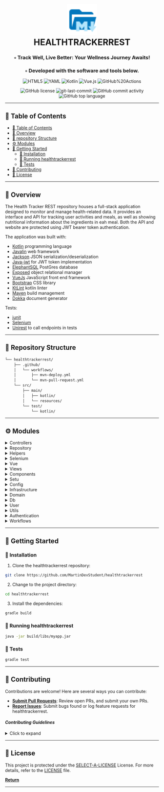 <div align="center">
<h1 align="center">
<img src="https://raw.githubusercontent.com/PKief/vscode-material-icon-theme/ec559a9f6bfd399b82bb44393651661b08aaf7ba/icons/folder-markdown-open.svg" width="100" />
<br>HEALTHTRACKERREST</h1>
<h3>◦ Track Well, Live Better: Your Wellness Journey Awaits!</h3>
<h3>◦ Developed with the software and tools below.</h3>

<p align="center">
<img src="https://img.shields.io/badge/HTML5-E34F26.svg?style=flat-square&logo=HTML5&logoColor=white" alt="HTML5" />
<img src="https://img.shields.io/badge/YAML-CB171E.svg?style=flat-square&logo=YAML&logoColor=white" alt="YAML" />
<img src="https://img.shields.io/badge/Kotlin-7F52FF.svg?style=flat-square&logo=Kotlin&logoColor=white" alt="Kotlin" />
<img src="https://img.shields.io/badge/Vue.js-4FC08D.svg?style=flat-square&logo=vuedotjs&logoColor=white" alt="Vue.js" />
<img src="https://img.shields.io/badge/GitHub%20Actions-2088FF.svg?style=flat-square&logo=GitHub-Actions&logoColor=white" alt="GitHub%20Actions" />
</p>
<img src="https://img.shields.io/github/license/MartinDevStudent/healthtrackerrest?style=flat-square&color=5D6D7E" alt="GitHub license" />
<img src="https://img.shields.io/github/last-commit/MartinDevStudent/healthtrackerrest?style=flat-square&color=5D6D7E" alt="git-last-commit" />
<img src="https://img.shields.io/github/commit-activity/m/MartinDevStudent/healthtrackerrest?style=flat-square&color=5D6D7E" alt="GitHub commit activity" />
<img src="https://img.shields.io/github/languages/top/MartinDevStudent/healthtrackerrest?style=flat-square&color=5D6D7E" alt="GitHub top language" />
</div>

---

## 📖 Table of Contents

- [📖 Table of Contents](#-table-of-contents)
- [📍 Overview](#-overview)
- [📂 repository Structure](#-repository-structure)
- [⚙️ Modules](#modules)
- [🚀 Getting Started](#-getting-started)
  - [🔧 Installation](#-installation)
  - [🤖 Running healthtrackerrest](#-running-healthtrackerrest)
  - [🧪 Tests](#-tests)
- [🤝 Contributing](#-contributing)
- [📄 License](#-license)

---

## 📍 Overview

The Health Tracker REST repository houses a full-stack application designed to monitor and manage health-related data. It provides an interface and API for tracking user activities and meals, as well as showing nutritional information about the ingredients in eah meal. Both the API and website are protected using JWT bearer token authentication.

The application was built with:

- [Kotlin](https://github.com/JetBrains/kotlin) programming language
- [Javalin](https://github.com/tipsy/javalin) web framework
- [Jackson](https://github.com/FasterXML/jackson-module-kotlin) JSON serialization/deserialization
- [Java-jwt](https://github.com/auth0/java-jwt) for JWT token implementation
- [ElephantSQL](https://www.elephantsql.com) PostGres database
- [Exposed](https://github.com/JetBrains/Exposed) object relational manager
- [VueJs](https://vuejs.org) JavaScript front end framework
- [Bootstrap](https://getbootstrap.com) CSS library
- [KtLint](https://github.com/pinterest/ktlint) kotlin linter
- [Maven](https://maven.apache.org) build management
- [Dokka](https://github.com/Kotlin/dokka) document generator

Tests:

- [junit](https://github.com/junit-team/junit4)
- [Selenium](https://www.selenium.dev)
- [Unirest](https://github.com/Kong/unirest-java) to call endpoints in tests

---

## 📂 Repository Structure

```sh
└── healthtrackerrest/
    ├── .github/
    │   └── workflows/
    │       ├── mvn-deploy.yml
    │       └── mvn-pull-request.yml
    └── src/
        ├── main/
        │   ├── kotlin/
        │   └── resources/
        └── test/
            └── kotlin/

```

---

## ⚙️ Modules

<details closed><summary>Controllers</summary>

| File                                                                                                                                                                             | Summary                                                                                                                                                                                                                                                                                                                                                                                                                                                                                                                                                                                                                                                                                                                                                                                                                                                                                                                                                                                                                                                            |
| -------------------------------------------------------------------------------------------------------------------------------------------------------------------------------- | ------------------------------------------------------------------------------------------------------------------------------------------------------------------------------------------------------------------------------------------------------------------------------------------------------------------------------------------------------------------------------------------------------------------------------------------------------------------------------------------------------------------------------------------------------------------------------------------------------------------------------------------------------------------------------------------------------------------------------------------------------------------------------------------------------------------------------------------------------------------------------------------------------------------------------------------------------------------------------------------------------------------------------------------------------------------ |
| [AuthenticationControllerTest.kt](https://github.com/MartinDevStudent/healthtrackerrest/blob/main/src/test/kotlin/ie/setu/controllers/AuthenticationControllerTest.kt)           | The `AuthenticationControllerTest` class, with tests structured in a `ReadAuthentication` inner class, validates the authentication behavior of a REST API. It sets up a clean state by ensuring no pre-existing user with the test email, uses helper utilities to communicate with the server, and tests two scenarios: one where login with incorrect credentials (expected 401 unauthorized status) and one with correct credentials (expected 200 OK status) are attempted. Post-assertion cleanup removes test users to maintain database integrity.                                                                                                                                                                                                                                                                                                                                                                                                                                                                                                         |
| [MealControllerTest.kt](https://github.com/MartinDevStudent/healthtrackerrest/blob/main/src/test/kotlin/ie/setu/controllers/MealControllerTest.kt)                               | The `MealControllerTest` in a Kotlin-based health tracker REST API performs integration tests on CRUD operations relating to meals. It uses a helper class to make requests and authenticate via JWT. It first ensures a test user is created and authenticated. Nested classes `ReadMeals`, `CreateMeals`, and `DeleteMeals` group tests for fetching (asserting responses 200 or 404), adding (with validation checks and asserting responses 201, 400, or 409), and deleting meals (by meal or user id, asserting responses 204 or 404). Cleanup ensures database state restoration.                                                                                                                                                                                                                                                                                                                                                                                                                                                                            |
| [ActivityControllerTest.kt](https://github.com/MartinDevStudent/healthtrackerrest/blob/main/src/test/kotlin/ie/setu/controllers/ActivityControllerTest.kt)                       | The `ActivityControllerTest` class, contained within the `healthtrackerrest` project, includes integration tests for CRUD (Create, Read, Update, Delete) operations related to `Activity` objects through HTTP requests. It leverages fixtures and JUnit `@Nested` classes to organize tests into meaningful groups. Tests ensure:-Successful creation of activities when the correct user exists, and appropriate HTTP status codes (201 for success, 400/404 for user-related failures).-Retrieval of activities either by activity ID or user ID, checking for success (200) or absence (404) of the data.-Updating existing activities with new details, confirming success (204) or failure (400) based on the activity's existence.-Deletion of activities and validating the returns of 204 for successful deletion or 404 when activity is not found.This is done after setting up a known state by creating test users and fetching authentication tokens. The test environment's state is restored by cleaning up newly created records after each test. |
| [UserControllerTest.kt](https://github.com/MartinDevStudent/healthtrackerrest/blob/main/src/test/kotlin/ie/setu/controllers/UserControllerTest.kt)                               | The `UserControllerTest` class performs integration tests on user management endpoints of a web service, using predefined valid and non-existing user details. Tests include checking responses for retrieving all users, individual user by ID or email, adding, updating, and deleting a user. Each test ensures the correct HTTP status codes are returned (200 for successful retrieval, 201/204 for successful creation/update/deletion, and 404 for not found). User authentication is handled by fetching a JWT token before tests, and database cleanup is performed to maintain a consistent test environment.                                                                                                                                                                                                                                                                                                                                                                                                                                            |
| [HealthTrackerControllerTestMockDB.kt](https://github.com/MartinDevStudent/healthtrackerrest/blob/main/src/test/kotlin/ie/setu/controllers/HealthTrackerControllerTestMockDB.kt) | The `HealthTrackerControllerTestMockDB` class is designed to test the HealthTrackerController using an in-memory H2 database, simulating api interactions. It initializes the mock database, populates it with a user, and tests the API endpoint for retrieving a user by email. The test verifies successful user creation, user retrieval by email after login, and matching of expected values in the user object received by ensuring correct HTTP response statuses and user details consistency.                                                                                                                                                                                                                                                                                                                                                                                                                                                                                                                                                            |
| [IngredientControllerTest.kt](https://github.com/MartinDevStudent/healthtrackerrest/blob/main/src/test/kotlin/ie/setu/controllers/IngredientControllerTest.kt)                   | This Kotlin test suite validates the operations of an IngredientController within a health tracker RESTful service. It uses a Database Configuration, JWT authentication, and an HTTP server mock-up to perform integration tests. Before tests, it sets up a test user and fetches an authentication token. The tests cover retrieving all ingredients, handling non-existent ingredients or meals, obtaining ingredients by meal ID, and fetching recommended daily allowances. It asserts the correct HTTP response status codes, indicating successful operations or correct handling of missing resources.                                                                                                                                                                                                                                                                                                                                                                                                                                                    |
| [AuthenticationController.kt](https://github.com/MartinDevStudent/healthtrackerrest/blob/main/src/main/kotlin/ie/setu/controllers/AuthenticationController.kt)                   | The `AuthenticationController` is a Kotlin singleton managing authentication for a REST service. It provides a `login` function that authenticates users against a user data access object, issues JWTs on successful login, and rejects unauthorized attempts with an error. Another function, `validate`, checks a JWT from the request, replies with a greeting on success, or responds with an unauthorized status in case of failure. The service integrates with Javalin's HTTP context for request-response handling.                                                                                                                                                                                                                                                                                                                                                                                                                                                                                                                                       |
| [IngredientController.kt](https://github.com/MartinDevStudent/healthtrackerrest/blob/main/src/main/kotlin/ie/setu/controllers/IngredientController.kt)                           | The `IngredientController` singleton in Kotlin facilitates three REST operations related to ingredients and nutritional data. First, it fetches and sends a list of all ingredients in JSON, defaulting to a 404 error if none are found. Second, it retrieves a single ingredient by ID, returning it in JSON or a 404 error if not found. Lastly, it provides the recommended daily allowances (RDAs) in JSON, with a 404 error response if absent. The code utilizes an IngredientDAO and RecommendedDailyAllowancesDAO for data access.                                                                                                                                                                                                                                                                                                                                                                                                                                                                                                                        |
| [ActivityController.kt](https://github.com/MartinDevStudent/healthtrackerrest/blob/main/src/main/kotlin/ie/setu/controllers/ActivityController.kt)                               | The `ActivityController` object in Kotlin manages activity resources in a RESTful API, providing CRUD operations for activities. It uses `ActivityDAO` to interact with the database and `UserDAO` to validate user existence. It handles retrieving all activities, a single activity by ID or by user ID, creating, updating, and deleting activities. Responses include proper HTTP status codes and JSON-converted activity data with error handling for missing resources (404) and bad requests with detailed messages (400). It also supports deleting activities by user ID.                                                                                                                                                                                                                                                                                                                                                                                                                                                                               |
| [MealController.kt](https://github.com/MartinDevStudent/healthtrackerrest/blob/main/src/main/kotlin/ie/setu/controllers/MealController.kt)                                       | The MealController, part of a Kotlin-based REST API for a health tracker app, manages meal data interactions. It offers endpoints to list all meals, get meals by ID or user ID, and obtain ingredients for a specific meal. Meals are added either globally or associated with a user, utilizing external NutrientHttpClient for ingredient fetching. Meals can be deleted by ID, by association with a user, or all meals linked to a user. It features validation and error handling, responding with appropriate status codes and error messages.                                                                                                                                                                                                                                                                                                                                                                                                                                                                                                              |
| [UserController.kt](https://github.com/MartinDevStudent/healthtrackerrest/blob/main/src/main/kotlin/ie/setu/controllers/UserController.kt)                                       | The `UserController` object manages user data interactions in a Kotlin-based REST service, providing CRUD operations via HTTP endpoints. It utilizes the `UserDAO` for database access, allowing operations such as retrieving all users or individual users by ID or email, creating, updating, and deleting users, while handling validation and encryption (hashing) of passwords. Responses are formatted in JSON and include appropriate HTTP status codes, with exceptions thrown for not found and bad request errors.                                                                                                                                                                                                                                                                                                                                                                                                                                                                                                                                      |

</details>

<details closed><summary>Repository</summary>

| File                                                                                                                                                                           | Summary                                                                                                                                                                                                                                                                                                                                                                                                                                                                                                                                                                                   |
| ------------------------------------------------------------------------------------------------------------------------------------------------------------------------------ | ----------------------------------------------------------------------------------------------------------------------------------------------------------------------------------------------------------------------------------------------------------------------------------------------------------------------------------------------------------------------------------------------------------------------------------------------------------------------------------------------------------------------------------------------------------------------------------------- |
| [UserDAOTest.kt](https://github.com/MartinDevStudent/healthtrackerrest/blob/main/src/test/kotlin/ie/setu/repository/UserDAOTest.kt)                                            | The `UserDAOTest` class in Kotlin tests CRUD operations (Create, Read, Update, Delete) on a user data table within an in-memory H2 database using the Exposed SQL framework. The suite sets up a simulated database, populates it with fixed test users, and verifies user retrieval by ID and email, as well as user addition, deletion, and updates. Edge cases, like operations on non-existent users, are also tested to ensure proper handling of such scenarios.                                                                                                                    |
| [MealDAOTest.kt](https://github.com/MartinDevStudent/healthtrackerrest/blob/main/src/test/kotlin/ie/setu/repository/MealDAOTest.kt)                                            | This Kotlin code tests CRUD operations on a meal-tracking application's data layer using an in-memory H2 database. It connects to the database, sets up schema, and utilizes the `MealDAO` to perform actions such as creating, reading, and deleting meal records associated with users. Test cases validate the DAO behavior with empty/populated tables, handling of non-existent entries, and proper maintenance of meal-user associations. The tests use a nested structure to organize test cases for creating, reading, and deleting operations separately.                        |
| [ActivityDAOTest.kt](https://github.com/MartinDevStudent/healthtrackerrest/blob/main/src/test/kotlin/ie/setu/repository/ActivityDAOTest.kt)                                    | This Kotlin test code conducts unit tests on a health tracking application's data access layer, specifically focusing on activities. Using an in-memory H2 database, it verifies that ActivityDAO correctly performs CRUD operations on activities, including retrieving all activities, fetching by user or activity ID, adding new entries, deleting, and updating activities. Additionally, it validates proper handling of non-existent records and associations to users, ensuring data integrity and correct functionality within the database context.                             |
| [IngredientDAOTest.kt](https://github.com/MartinDevStudent/healthtrackerrest/blob/main/src/test/kotlin/ie/setu/repository/IngredientDAOTest.kt)                                | The `IngredientDAOTest` class in Kotlin sets up an in-memory H2 database for testing ingredient data access operations. It conducts CRUD operations using Exposed, an ORM framework, to manipulate the Ingredients, Meals, and MealsIngredients tables. Tests include populating the database with predefined ingredients and meals, verifying correct retrieval of all ingredients, finding specific ingredients by ID and meal ID, and dealing with empty or non-existent data scenarios. Additionally, nested inner classes organize tests for reading ingredients and creating users. |
| [RecommendedDailyAllowanceDAOTest.kt](https://github.com/MartinDevStudent/healthtrackerrest/blob/main/src/test/kotlin/ie/setu/repository/RecommendedDailyAllowanceDAOTest.kt)  | The code is a test suite for a Kotlin-based application, specifically testing DAO (Data Access Object) operations on recommended daily allowances within an in-memory H2 database. It includes setup to connect to the database, a nested class with tests to verify correct retrieval of allowance data from both populated and empty tables, and a utility method to populate the test database. The tests assert the expected outcomes using the `assertEquals` method.                                                                                                                |
| [MealDAO.kt](https://github.com/MartinDevStudent/healthtrackerrest/blob/main/src/main/kotlin/ie/setu/domain/repository/MealDAO.kt)                                             | The `MealDAO` class handles data operations for meals within a health tracking system. It interacts with a database to perform CRUD operations. Core functionalities include: retrieving all meals, finding meals by ID or name, fetching meals associated with a specific user, adding new meals, associating meals with users, and deleting meals or their associations by meal or user IDs. These operations are achieved through SQL queries and transactions using Kotlin's Exposed library for database access.                                                                     |
| [UserDAO.kt](https://github.com/MartinDevStudent/healthtrackerrest/blob/main/src/main/kotlin/ie/setu/domain/repository/UserDAO.kt)                                             | The `UserDAO` class in `ie.setu.domain.repository` provides CRUD operations for user entities in a database, using Kotlin and Exposed SQL library. It can retrieve all users, find a specific user by ID or email (case-insensitive), insert a new user, delete a user by ID, and update existing user details, also by ID. Each function is enclosed in a transaction, ensuring atomicity of database operations. The ID is used as a primary key, and a utility function `mapToUser` maps raw database records to `User` objects.                                                       |
| [ActivityDAO.kt](https://github.com/MartinDevStudent/healthtrackerrest/blob/main/src/main/kotlin/ie/setu/domain/repository/ActivityDAO.kt)                                     | The `ActivityDAO` class in a Kotlin-based REST service interacts with a database to manage `Activity` records. It enables CRUD operations: retrieving all activities or specific activity by its ID or user ID, adding a new activity, deleting one or several activities based on activity or user ID, and updating an existing activity. It uses the Exposed SQL library for database transactions, converting SQL results into `Activity` objects. The directory structure suggests automated CI/CD via GitHub Actions and unit testing for the application's code.                    |
| [RecommendedDailyAllowancesDAO.kt](https://github.com/MartinDevStudent/healthtrackerrest/blob/main/src/main/kotlin/ie/setu/domain/repository/RecommendedDailyAllowancesDAO.kt) | The `RecommendedDailyAllowancesDAO` class in a Kotlin-based REST service handles database interactions for storing and retrieving Recommended Daily Allowance (RDA) nutritional data. Using exposed SQL transactions, it features a get method to fetch the first RDA entry, returning a mapped `RecommendedDailyAllowance` object or `null` if not found, and a save method to insert a new RDA record with nutritional details like calories, fats, protein, and more.                                                                                                                  |
| [IngredientDAO.kt](https://github.com/MartinDevStudent/healthtrackerrest/blob/main/src/main/kotlin/ie/setu/domain/repository/IngredientDAO.kt)                                 | The IngredientDAO class, part of a Kotlin-based RESTful health tracker application, manages Ingredient objects in a database. It includes methods to retrieve all ingredients, find a specific ingredient by ID, get ingredients related to a meal, save or retrieve an ingredient based on its name and serving size, and associate an ingredient with a meal using their IDs. The class performs these operations through transactions leveraging exposed SQL functions to query and modify database tables that represent ingredients and their associations with meals.               |

</details>

<details closed><summary>Helpers</summary>

| File                                                                                                                                                 | Summary                                                                                                                                                                                                                                                                                                                                                                                                                                                                                                                                                                    |
| ---------------------------------------------------------------------------------------------------------------------------------------------------- | -------------------------------------------------------------------------------------------------------------------------------------------------------------------------------------------------------------------------------------------------------------------------------------------------------------------------------------------------------------------------------------------------------------------------------------------------------------------------------------------------------------------------------------------------------------------------- |
| [ServerContainer.kt](https://github.com/MartinDevStudent/healthtrackerrest/blob/main/src/test/kotlin/ie/setu/helpers/ServerContainer.kt)             | The `ServerContainer` object in the `ie.setu.helpers` package lazily initializes a single instance of a server container using `JavalinConfig` to start the Javalin service when first accessed, following the singleton pattern. The code structure indicates that this is part of a Kotlin-based health tracker REST application, with CI/CD workflows for Maven, and separate source and test directories.                                                                                                                                                              |
| [Fixtures.kt](https://github.com/MartinDevStudent/healthtrackerrest/blob/main/src/test/kotlin/ie/setu/helpers/Fixtures.kt)                           | This Kotlin code file provides test fixtures for a health tracker application. It includes predefined constants such as valid/invalid meal names, user details, activity descriptions, and various entity object lists like users, activities, meals, ingredients, and recommended daily allowance. These are likely used to seed test data or provide references for validation during unit testing. Each list contains multiple instances of its respective domain model, with preset attributes for testing purposes.                                                   |
| [IntegrationTestHelper.kt](https://github.com/MartinDevStudent/healthtrackerrest/blob/main/src/test/kotlin/ie/setu/helpers/IntegrationTestHelper.kt) | The `IntegrationTestHelper` class in Kotlin provides methods to interact with a health tracker REST API, handling user and activity management. It includes functionalities for user authentication (registration, login), CRUD operations for user profiles and activities, meal and ingredient retrieval, and recommended daily allowances (RDA) fetching. Requests incorporate user identification and authorization via tokens, with HTTP responses returned in JSON or string format, subject to the API endpoints used. Exceptions are thrown if HTTP requests fail. |

</details>

<details closed><summary>Selenium</summary>

| File                                                                                                                              | Summary                                                                                                                                                                                                                                                                                                                                                                                                                                                                                                                                           |
| --------------------------------------------------------------------------------------------------------------------------------- | ------------------------------------------------------------------------------------------------------------------------------------------------------------------------------------------------------------------------------------------------------------------------------------------------------------------------------------------------------------------------------------------------------------------------------------------------------------------------------------------------------------------------------------------------- |
| [AddUserTest.kt](https://github.com/MartinDevStudent/healthtrackerrest/blob/main/src/test/kotlin/ie/setu/selenium/AddUserTest.kt) | The `AddUserTest` class contains an integration test suite for a Kotlin-based web service. It verifies user addition to an application, using Javalin to host the test server and Selenium WebDriver for browser automation. The code manages test setup and teardown, including server initialization, WebDriver configuration, and database connection. Additionally, it tests user login, navigation, form interactions, and user deletion within the application's UI, confirming correct page elements and user feedback through assertions. |

</details>

<details closed><summary>Vue</summary>

| File                                                                                                              | Summary                                                                                                                                                                                                                                                                                                                                                                                                      |
| ----------------------------------------------------------------------------------------------------------------- | ------------------------------------------------------------------------------------------------------------------------------------------------------------------------------------------------------------------------------------------------------------------------------------------------------------------------------------------------------------------------------------------------------------ |
| [layout.html](https://github.com/MartinDevStudent/healthtrackerrest/blob/main/src/main/resources/vue/layout.html) | The layout.html is a Vue-focused SPA layout template with Bootstrap for styling, utilizing Axios and jQuery for HTTP requests. The project structure indicates a Kotlin-based backend with GitHub actions for deployment and PR checks, and the template is set to dynamically include Vue components with Javalin's Vue support, mounting them according to URL-based routing within the main Vue instance. |

</details>

<details closed><summary>Views</summary>

| File                                                                                                                                                      | Summary                                                                                                                                                                                                                                                                                                                                                                                                                                                                                                                                                                                                                                                                                                                                                                                                         |
| --------------------------------------------------------------------------------------------------------------------------------------------------------- | --------------------------------------------------------------------------------------------------------------------------------------------------------------------------------------------------------------------------------------------------------------------------------------------------------------------------------------------------------------------------------------------------------------------------------------------------------------------------------------------------------------------------------------------------------------------------------------------------------------------------------------------------------------------------------------------------------------------------------------------------------------------------------------------------------------- |
| [activity-overview.vue](https://github.com/MartinDevStudent/healthtrackerrest/blob/main/src/main/resources/vue/views/activity-overview.vue)               | This Vue component implements an activity-overview UI for a health tracker app. It lists existing activities, allows users to add new activities, and delete existing ones. Activities include fields like description, duration, calories, and start time. Users can be assigned to activities via a dropdown list populated with fetched user data. The interface interacts with an API, requiring authorization tokens for CRUD operations. Errors from activity-validation or fetch failures trigger user alerts, and navigation to login upon authorization issues.                                                                                                                                                                                                                                        |
| [ingredient-overview.vue](https://github.com/MartinDevStudent/healthtrackerrest/blob/main/src/main/resources/vue/views/ingredient-overview.vue)           | The Vue component `ingredient-overview` displays a list of ingredients, each with a link and an update button. On creation, it fetches an authentication token and ingredient data from an API. If unauthorized, it redirects to login. Fetch errors trigger alerts, while 404 errors are silently ignored. The layout is managed by `app-layout` and each ingredient's detail page is linked via its ID. The view is part of a Maven-handled, Kotlin-based project with GitHub Actions CI workflows for deployment and PRs.                                                                                                                                                                                                                                                                                    |
| [user-profile.vue](https://github.com/MartinDevStudent/healthtrackerrest/blob/main/src/main/resources/vue/views/user-profile.vue)                         | The Vue component user-profile manages user profiles, allowing retrieval and display of a user's information and activities. It enables updates to user details and the deletion of user accounts via a form. The component makes API calls on creation to fetch user info and activities, with error handling for unauthorized access and unfound users. It uses Axios for HTTP requests with authorization and includes a confirmation prompt for account deletion, with navigation to the user list upon successful deletion.                                                                                                                                                                                                                                                                                |
| [ingredient-profile.vue](https://github.com/MartinDevStudent/healthtrackerrest/blob/main/src/main/resources/vue/views/ingredient-profile.vue)             | This Vue component displays an ingredient profile with nutritional charts. If an ingredient is not found, a message with a link to all ingredients is shown. Otherwise, a card with the ingredient's name and a default serving size of 100g (or specified size) displays nutritional information. Charts for calories, fats, protein, sodium, potassium, carbohydrates, fiber, and sugar are generated as images from an external API using the ingredient's values and compared against the recommended daily allowance. The component fetches ingredient data, recommended daily allowances, and generates each nutritional chart on creation, handling errors and unauthorized access (redirecting to login). Data is token-authenticated, fetched from an API, and blob images are created for the charts. |
| [meal-profile.vue](https://github.com/MartinDevStudent/healthtrackerrest/blob/main/src/main/resources/vue/views/meal-profile.vue)                         | The code represents a Vue component named meal-profile, used in a health tracker application to display and manage meal profiles. It fetches the specified meal's details and its associated ingredients through API calls, requiring authentication via tokens. This component shows an error message if no meal is found or fails to retrieve ingredients. It also provides a deletion functionality for the meal with user confirmation, redirecting to the list of meals upon successful deletion.                                                                                                                                                                                                                                                                                                          |
| [home-page.vue](https://github.com/MartinDevStudent/healthtrackerrest/blob/main/src/main/resources/vue/views/home-page.vue)                               | The `home-page.vue` component in a health tracker web app displays statistics on registered users, activities, meals, and ingredients, with links to detailed views. It uses Vue.js and Axios to make authorized API requests to fetch and display these counts upon creation. If unauthorized (401 error), it redirects to the login page. It also shows the current user's state. The error handling includes user-friendly alerts for non-404 errors during data retrieval.                                                                                                                                                                                                                                                                                                                                  |
| [user-overview.vue](https://github.com/MartinDevStudent/healthtrackerrest/blob/main/src/main/resources/vue/views/user-overview.vue)                       | The `user-overview` Vue component displays and manages a list of users. It allows adding users with a hidden form that becomes visible upon clicking a button. Each user can be updated or deleted, with a confirmation prompt for deletion. The component interacts with an API for CRUD operations, using an auth token from localStorage. It fetches users on creation and handles errors, specifically redirecting to login on 401 unauthorized responses. Users are displayed with links to their profiles, and CRUD changes update the UI in real-time.                                                                                                                                                                                                                                                   |
| [login-page.vue](https://github.com/MartinDevStudent/healthtrackerrest/blob/main/src/main/resources/vue/views/login-page.vue)                             | The given Vue.js component login-page renders a login form with email and password fields if a token is present in the store. It defines a method `login` to authenticate users via an API, setting a token in the store and local storage upon success. Alerts notify the user of either successful login, invalid details, or login errors. GitHub Actions are set for Maven deployments and pull requests in the repository structure for CI/CD pipelines.                                                                                                                                                                                                                                                                                                                                                   |
| [activity-profile.vue](https://github.com/MartinDevStudent/healthtrackerrest/blob/main/src/main/resources/vue/views/activity-profile.vue)                 | The given Vue.js component provides an interface for viewing and editing an individual activity record in a health tracker application. If the activity is not found, a message is displayed with a link to view all activities. When an activity is present, it displays a form with the activity's ID, description, duration, calories burned, start time, and user ID. Users can update or delete the activity using respective buttons, which trigger API calls for patching or deleting the activity, requiring authorization via a token. On deletion confirmation, the user is redirected to an overview of all activities.                                                                                                                                                                              |
| [register-page.vue](https://github.com/MartinDevStudent/healthtrackerrest/blob/main/src/main/resources/vue/views/register-page.vue)                       | The Vue.js component `register-page` inside a health tracking app's RESTful service provides a user registration form with fields for name, email, and password. Upon submission, it makes an asynchronous POST request to /api/login/register with the form data. If successful, it alerts the user that the account is created and redirects to the login page. If an error occurs, it parses the problem details and displays them in an alert. The repository includes GitHub Actions workflows for Maven deployment and pull requests.                                                                                                                                                                                                                                                                     |
| [user-activity-overview.vue](https://github.com/MartinDevStudent/healthtrackerrest/blob/main/src/main/resources/vue/views/user-activity-overview.vue)     | The `user-activity-overview.vue` component displays a list of activities for a user within a web application. It retrieves activities from a REST API, which requires an authorization token. When created, it fetches the token from local storage and the user's activities by making an authenticated request. If unauthorized (401 error), it redirects to the login page; otherwise, it alerts the user about any error during the fetch. The activities are listed showing their ID, description, and duration.                                                                                                                                                                                                                                                                                           |
| [meal-ingredient-overview.vue](https://github.com/MartinDevStudent/healthtrackerrest/blob/main/src/main/resources/vue/views/meal-ingredient-overview.vue) | The provided Vue.js component displays a list of ingredients for a meal. It is initially populated with an empty list and a null token. Upon creation, it retrieves an authentication token from local storage and fetches the meal's ingredients from an API, using the meal ID from the URL path parameters. Fetched ingredients are then displayed in a list. If any error occurs, particularly an authentication error (401), the user is redirected to the login page; otherwise, an error alert is shown. The component is part of a health tracker application with GitHub workflows for Maven deployment and pull request checks, and includes separate source and test directories for Kotlin code.                                                                                                    |
| [meal-overview.vue](https://github.com/MartinDevStudent/healthtrackerrest/blob/main/src/main/resources/vue/views/meal-overview.vue)                       | The Vue component meal-overview provides an interface for viewing, adding, and deleting meal entries. It retrieves a list of meals and a token upon initialization, displays the meals, and allows users to add new meals via an input form which is shown or hidden based on user interaction. Users can update meal entries by navigating to the meal-specific URL or delete them with confirmation. The component handles errors gracefully by redirecting to the login page for unauthorized requests or displaying a validation error message.                                                                                                                                                                                                                                                             |

</details>

<details closed><summary>Components</summary>

| File                                                                                                                               | Summary                                                                                                                                                                                                                                                                                                                                                                                                                                                                                                                                                                                                                                                                                                                                                                                                                                                         |
| ---------------------------------------------------------------------------------------------------------------------------------- | --------------------------------------------------------------------------------------------------------------------------------------------------------------------------------------------------------------------------------------------------------------------------------------------------------------------------------------------------------------------------------------------------------------------------------------------------------------------------------------------------------------------------------------------------------------------------------------------------------------------------------------------------------------------------------------------------------------------------------------------------------------------------------------------------------------------------------------------------------------- |
| [app-layout.vue](https://github.com/MartinDevStudent/healthtrackerrest/blob/main/src/main/resources/vue/components/app-layout.vue) | The provided code snippet is a Vue.js single-file component definition for a web application's layout, including a navigation bar and a content area. It comes from a health tracker application's frontend, structured within a Kotlin-based project using Javalin, and incorporates CI/CD workflows for Maven in the `.github` directory. The navbar enables navigation to different pages (Home, Users, Activities, Meals, Ingredients) and offers Login/Register or Logout functionality based on the presence of a `token` (presumably for authentication purposes). The `token` is managed in local storage and is checked or removed on component creation or when logging out, respectively. The main content area below the navbar is dynamically filled with child components through the `<slot>` tag. The navbar's styling is specified at the end. |

</details>

<details closed><summary>Setu</summary>

| File                                                                                                                 | Summary                                                                                                                                                                                                                                                                                                                                                                                                                                                                                                                                                                                                                                                                         |
| -------------------------------------------------------------------------------------------------------------------- | ------------------------------------------------------------------------------------------------------------------------------------------------------------------------------------------------------------------------------------------------------------------------------------------------------------------------------------------------------------------------------------------------------------------------------------------------------------------------------------------------------------------------------------------------------------------------------------------------------------------------------------------------------------------------------- |
| [openapi.yaml](https://github.com/MartinDevStudent/healthtrackerrest/blob/main/src/main/kotlin/ie/setu/openapi.yaml) | The provided OpenAPI specification defines the Health Tracker API, which allows CRUD operations on activities, ingredients, meals, and user data. It includes endpoints for retrieving lists of these entities, specific items by ID, creating new records, updating existing ones, and deleting them. There are also specialized authentication endpoints for credential verification and JWT token issuance, along with endpoints to manage user-specific activities and meals, and to validate authentication tokens. Each endpoint specifies expected request parameters, request body, and response data, along with appropriate HTTP status codes for different outcomes. |
| [App.kt](https://github.com/MartinDevStudent/healthtrackerrest/blob/main/src/main/kotlin/ie/setu/App.kt)             | The `healthtrackerrest` application in Kotlin initializes a database connection and starts a Javalin web service upon execution, with its infrastructure managed by GitHub Actions for deployment and pull request operations.                                                                                                                                                                                                                                                                                                                                                                                                                                                  |

</details>

<details closed><summary>Config</summary>

| File                                                                                                                                            | Summary                                                                                                                                                                                                                                                                                                                                                                                                                                                                                                                                                                 |
| ----------------------------------------------------------------------------------------------------------------------------------------------- | ----------------------------------------------------------------------------------------------------------------------------------------------------------------------------------------------------------------------------------------------------------------------------------------------------------------------------------------------------------------------------------------------------------------------------------------------------------------------------------------------------------------------------------------------------------------------- |
| [JavalinConfig.kt](https://github.com/MartinDevStudent/healthtrackerrest/blob/main/src/main/kotlin/ie/setu/config/JavalinConfig.kt)             | The `JavalinConfig` class in Kotlin configures a `Javalin` web server with custom JSON serialization, webjars support, Vue.js integration, a custom access manager, exception and error handling. It includes functions to start the server using a remote or default port, and to obtain the configured instance for operations like routing. It also integrates JwtProvider for request pre-processing. The server responds to 404 errors with a JSON message and prints exception stack traces for debugging.                                                        |
| [AccessManagerConfig.kt](https://github.com/MartinDevStudent/healthtrackerrest/blob/main/src/main/kotlin/ie/setu/config/AccessManagerConfig.kt) | The `AccessManagerConfig.kt` file, part of a Kotlin-based REST service, defines an `enum` representing user roles and a `JWTAccessManager` to handle route authorization. It maps JWT claims to roles (`USER`, `ADMIN`) and sets a default role (`ANYONE`) for unauthenticated access. This configuration is used to enforce access control on REST endpoints based on the role included in the JWT.                                                                                                                                                                    |
| [RegisterRoutes.kt](https://github.com/MartinDevStudent/healthtrackerrest/blob/main/src/main/kotlin/ie/setu/config/RegisterRoutes.kt)           | The code outlines route configuration for a Javalin web application, providing RESTful endpoints for activities, authentication, ingredients, meals, and user data. It specifies API paths and maps them to controller functions with access control. Additionally, it sets up endpoints for Vue.js frontend components to render pages like home, activity, ingredient, login, register, meal, and user profiles. Each route is defined with permissions using predefined user roles to control access.                                                                |
| [DbConfig.kt](https://github.com/MartinDevStudent/healthtrackerrest/blob/main/src/main/kotlin/ie/setu/config/DbConfig.kt)                       | The Kotlin file `DbConfig.kt` in the `ie.setu.config` package provides functionality to establish a connection to a PostgreSQL database using hard-coded credentials. It uses the `org.jetbrains.exposed.sql.Database` class to connect and logs the database configuration name and URL upon establishing the connection. The code is structured for a RESTful service (`healthtrackerrest`) and includes GitHub workflows for Maven deployment and pull request actions. The source files are organized into Kotlin main and test directories.                        |
| [VueConfig.kt](https://github.com/MartinDevStudent/healthtrackerrest/blob/main/src/main/kotlin/ie/setu/config/VueConfig.kt)                     | The code belongs to a Kotlin-based web application within a health tracker project, structured for continuous integration with workflows for Maven deployment and pull request validation. The file `VueConfig.kt` in the configuration directory contains a function extending `JavalinVueConfig`, designating app as the Vue application name and setting the global Vue state with the current user's name extracted from JWT. The `currentUser` function conditionally decodes the JWT from the request's basic authentication credentials to obtain the user name. |

</details>

<details closed><summary>Infrastructure</summary>

| File                                                                                                                                                  | Summary                                                                                                                                                                                                                                                                                                                                                                                                                                |
| ----------------------------------------------------------------------------------------------------------------------------------------------------- | -------------------------------------------------------------------------------------------------------------------------------------------------------------------------------------------------------------------------------------------------------------------------------------------------------------------------------------------------------------------------------------------------------------------------------------- |
| [NutrientHttpClient.kt](https://github.com/MartinDevStudent/healthtrackerrest/blob/main/src/main/kotlin/ie/setu/infrastructure/NutrientHttpClient.kt) | The Kotlin code in `NutrientHttpClient` performs HTTP GET requests to an external nutrition API using a meal name query, deserializes the JSON response into `IngredientApiDTO` objects, and maps them to `Ingredient` domain entities. It includes formatting of query strings and HTTP request construction with an API key. A list of `Ingredient` objects, detailing nutritional information, is returned based on the meal query. |

</details>

<details closed><summary>Domain</summary>

| File                                                                                                                                                        | Summary                                                                                                                                                                                                                                                                                                                                                                                                                                                                                  |
| ----------------------------------------------------------------------------------------------------------------------------------------------------------- | ---------------------------------------------------------------------------------------------------------------------------------------------------------------------------------------------------------------------------------------------------------------------------------------------------------------------------------------------------------------------------------------------------------------------------------------------------------------------------------------- |
| [IngredientApiDTO.kt](https://github.com/MartinDevStudent/healthtrackerrest/blob/main/src/main/kotlin/ie/setu/domain/IngredientApiDTO.kt)                   | The `IngredientApiDTO` Kotlin data class represents an ingredient with nutritional values, leveraging Jackson annotations for JSON property mapping. It includes attributes for the ingredient's name, calories, serving size in grams, total/saturated fat in grams, protein in grams, sodium/potassium/cholesterol in milligrams, and total carbohydrates/fiber/sugar in grams. This class is part of a REST API in a health tracker application.                                      |
| [Activity.kt](https://github.com/MartinDevStudent/healthtrackerrest/blob/main/src/main/kotlin/ie/setu/domain/Activity.kt)                                   | The `Activity.kt` file defines a Kotlin data class named `Activity` within the `ie.setu.domain` package for a health tracker application. This class represents a user's activity, containing properties for a unique id, description, duration, calories burned, start time, and associated user id. It includes a `validate` method that checks for negative values in `calories` and `duration`, and non-empty `description`, returning a map with error messages for invalid fields. |
| [Meal.kt](https://github.com/MartinDevStudent/healthtrackerrest/blob/main/src/main/kotlin/ie/setu/domain/Meal.kt)                                           | The `Meal.kt` file within the `healthtrackerrest` project defines a Kotlin data class `Meal` with an integer `id` and a non-nullable `name` string. It includes a `validate` method that returns a map of errors, flagging a blank `name` as invalid. The project also incorporates GitHub workflows for Maven deployment and pull request automation, with source and test Kotlin code arranged in respective directories.                                                              |
| [RecommendedDailyAllowance.kt](https://github.com/MartinDevStudent/healthtrackerrest/blob/main/src/main/kotlin/ie/setu/domain/RecommendedDailyAllowance.kt) | The Kotlin file `RecommendedDailyAllowance.kt` defines a data class encapsulating daily nutritional guidelines, which include values for total calories, fats, protein, sodium, potassium, cholesterol, carbohydrates, fiber, and sugar measured in respective units. The `healthtrackerrest` project structure includes a source directory with Kotlin code and resources, test code, and GitHub workflows for deployment and pull request actions.                                     |
| [Ingredient.kt](https://github.com/MartinDevStudent/healthtrackerrest/blob/main/src/main/kotlin/ie/setu/domain/Ingredient.kt)                               | The code defines a Kotlin data class `Ingredient` within the `ie.setu.domain` package, representing the properties of food ingredients, such as name, calories, and various nutritional values measured in grams or milligrams. The project structure indicates it's part of a health tracker REST service, with GitHub actions setup for Maven deployment and pull requests, and separate source and test directories for Kotlin code and resources.                                    |

</details>

<details closed><summary>Db</summary>

| File                                                                                                                                                             | Summary                                                                                                                                                                                                                                                                                                                                                                                                                                                                                                                                                                            |
| ---------------------------------------------------------------------------------------------------------------------------------------------------------------- | ---------------------------------------------------------------------------------------------------------------------------------------------------------------------------------------------------------------------------------------------------------------------------------------------------------------------------------------------------------------------------------------------------------------------------------------------------------------------------------------------------------------------------------------------------------------------------------- |
| [MealsIngredients.kt](https://github.com/MartinDevStudent/healthtrackerrest/blob/main/src/main/kotlin/ie/setu/domain/db/MealsIngredients.kt)                     | The `MealsIngredients.kt` file defines a Kotlin object representing a database table within the health tracker REST application, which maps meals to their ingredients with automatic cascading deletions. The table includes an auto-incrementing primary key `id` and establishes foreign key relationships with the `Meals` and `Ingredients` tables for the columns `meal_id` and `ingredient_id`, respectively. The code is a part of the application's domain layer specifying the structure of the `meals_ingredients` table in the database using the Exposed SQL library. |
| [Meals.kt](https://github.com/MartinDevStudent/healthtrackerrest/blob/main/src/main/kotlin/ie/setu/domain/db/Meals.kt)                                           | The `Meals` object in the `ie.setu.domain.db` package defines a database table with the same name, using the Exposed framework. It represents a table with two fields: an integer-based ID and a `name` column of type VARCHAR with a maximum length of 100 characters. The project follows a structured directory layout separating main Kotlin code, resources, and tests, with GitHub Actions workflows for Maven-based deployment and pull request management.                                                                                                                 |
| [Ingredients.kt](https://github.com/MartinDevStudent/healthtrackerrest/blob/main/src/main/kotlin/ie/setu/domain/db/Ingredients.kt)                               | The Ingredients.kt file defines a Kotlin object Ingredients that corresponds to an ingredients database table using the Exposed ORM framework. This table includes columns for ingredient names, calories, serving sizes, fats (total and saturated), protein, sodium, potassium, cholesterol, total carbohydrates, fiber, and sugar, with appropriate data types such as varchar, double, and integer. This object facilitates database operations on the ingredients table.                                                                                                      |
| [RecommendedDailyAllowances.kt](https://github.com/MartinDevStudent/healthtrackerrest/blob/main/src/main/kotlin/ie/setu/domain/db/RecommendedDailyAllowances.kt) | The code defines a Kotlin object `RecommendedDailyAllowances` as an Exposed SQL database table. It encapsulates fields for nutritional values such as calories, fats, protein, sodium, potassium, cholesterol, carbohydrates, fiber, and sugar. Each field corresponds to a column in the recommended_daily_allowances table with appropriate data types for holding nutritional information.                                                                                                                                                                                      |
| [UsersMeals.kt](https://github.com/MartinDevStudent/healthtrackerrest/blob/main/src/main/kotlin/ie/setu/domain/db/UsersMeals.kt)                                 | The `UsersMeals` Kotlin object in the `ie.setu.domain.db` package represents a database table that manages associations between users and meals. This table contains an `id` column with auto-incrementing primary keys and establishes foreign key relationships with `Users` and `Meals` tables, ensuring cascading deletions. Included in the project are GitHub workflows for Maven deployment and pull requests, and a separate test directory for Kotlin tests.                                                                                                              |
| [Users.kt](https://github.com/MartinDevStudent/healthtrackerrest/blob/main/src/main/kotlin/ie/setu/domain/db/Users.kt)                                           | The `Users.kt` file defines a Kotlin object `Users` that represents a database table for user data with columns for name, email, user level, and password hash using the Exposed ORM framework, adhering to the Single Responsibility Principle (SRP). The project includes continuous integration workflows and is structured for a RESTful health tracker app with separate source and test directories for Kotlin code.                                                                                                                                                         |
| [Activities.kt](https://github.com/MartinDevStudent/healthtrackerrest/blob/main/src/main/kotlin/ie/setu/domain/db/Activities.kt)                                 | The code defines a Kotlin object `Activities` that represents a table in a database using the Exposed SQL framework. The table, named `activities`, has columns for an auto-incrementing `id`, a `description` of the activity limited to 100 characters, a `duration` in minutes stored as a double, `calories` burned stored as an integer, a `started` timestamp for when the activity began, and a `userId` that serves as a foreign key linked to the `Users` table's `id` with a cascade delete option.                                                                      |

</details>

<details closed><summary>User</summary>

| File                                                                                                                                         | Summary                                                                                                                                                                                                                                                                                                                                                                                                                                                                           |
| -------------------------------------------------------------------------------------------------------------------------------------------- | --------------------------------------------------------------------------------------------------------------------------------------------------------------------------------------------------------------------------------------------------------------------------------------------------------------------------------------------------------------------------------------------------------------------------------------------------------------------------------- |
| [UserLoginDTO.kt](https://github.com/MartinDevStudent/healthtrackerrest/blob/main/src/main/kotlin/ie/setu/domain/user/UserLoginDTO.kt)       | The code defines a Kotlin data class `UserLoginDTO` in the `ie.setu.domain.user` package. This class serves as a data transfer object with two properties, `email` and `password`, both of which are mutable strings. It's part of a project with a RESTful service structure, hinted by the directory `healthtrackerrest`, which also includes GitHub workflows for Maven deployment and pull requests, and separate source and test directories following the Maven convention. |
| [CreateUserDTO.kt](https://github.com/MartinDevStudent/healthtrackerrest/blob/main/src/main/kotlin/ie/setu/domain/user/CreateUserDTO.kt)     | The Kotlin code defines `CreateUserDTO`, a data transfer object for user creation. It validates user input, ensuring non-empty names, valid email formats via regex, and passwords of at least three characters if present. Validation errors are returned as a map with descriptive messages.                                                                                                                                                                                    |
| [UserResponseDTO.kt](https://github.com/MartinDevStudent/healthtrackerrest/blob/main/src/main/kotlin/ie/setu/domain/user/UserResponseDTO.kt) | The code defines a Kotlin data class `UserResponseDTO` for a health tracker application, providing a structure for user response data including an ID, name, email, and level. It also includes a companion object with a factory method `fromUser` to create a `UserResponseDTO` from a `User` object. The code is part of a larger project structured to include GitHub workflows and separate source directories for main code and tests.                                      |
| [User.kt](https://github.com/MartinDevStudent/healthtrackerrest/blob/main/src/main/kotlin/ie/setu/domain/user/User.kt)                       | The code defines a Kotlin data class `User` in the `ie.setu.domain.user` package, representing a user with properties for `id`, `name`, `email`, `level`, and an optional `passwordHash`. It's part of a larger healthtrackerrest project structure that includes GitHub workflows for Maven deployment and pull request operations, as well as separated source and test directories following standard conventions with Kotlin code.                                            |

</details>

<details closed><summary>Utils</summary>

| File                                                                                                                               | Summary                                                                                                                                                                                                                                                                                                                                                                                                                                                                                                                                                          |
| ---------------------------------------------------------------------------------------------------------------------------------- | ---------------------------------------------------------------------------------------------------------------------------------------------------------------------------------------------------------------------------------------------------------------------------------------------------------------------------------------------------------------------------------------------------------------------------------------------------------------------------------------------------------------------------------------------------------------- |
| [DBUtilities.kt](https://github.com/MartinDevStudent/healthtrackerrest/blob/main/src/main/kotlin/ie/setu/utils/DBUtilities.kt)     | The provided Kotlin code implements utility functions for mapping database result rows to corresponding domain objects in a health tracking application. Specifically, it contains functions to convert query results into `Activity`, `Ingredient`, `RecommendedDailyAllowance`, `Meal`, and `User` objects. Each function takes a `ResultRow` and extracts fields relevant to its associated domain entity, which includes various attributes like IDs, names, nutritional values, and user information.                                                       |
| [JSONUtilities.kt](https://github.com/MartinDevStudent/healthtrackerrest/blob/main/src/main/kotlin/ie/setu/utils/JSONUtilities.kt) | The provided code defines utilities for JSON serialization and deserialization using the Jackson library, specifically configured to handle date and time objects correctly. It includes a custom object mapper that registers JodaModule for date formatting, disables writing dates as timestamps, and accommodates Kotlin classes. Functions are provided to serialize objects to JSON strings with proper DateTime handling, and to deserialize JSON strings into Kotlin objects, leveraging Jackson's ability to process Kotlin idioms and Joda-Time types. |

</details>

<details closed><summary>Authentication</summary>

| File                                                                                                                                                                  | Summary                                                                                                                                                                                                                                                                                                                                                                                                                                                                                              |
| --------------------------------------------------------------------------------------------------------------------------------------------------------------------- | ---------------------------------------------------------------------------------------------------------------------------------------------------------------------------------------------------------------------------------------------------------------------------------------------------------------------------------------------------------------------------------------------------------------------------------------------------------------------------------------------------- |
| [AuthenticationUtilities.kt](https://github.com/MartinDevStudent/healthtrackerrest/blob/main/src/main/kotlin/ie/setu/utils/authentication/AuthenticationUtilities.kt) | The code provides utility functions for user authentication in a Kotlin-based web application. It includes password hashing using BCrypt, password verification against a hashed password, and JWT decoding from the Javalin web context. These functions enhance security by safeguarding user credentials and managing token-based authentication.                                                                                                                                                 |
| [JwtProvider.kt](https://github.com/MartinDevStudent/healthtrackerrest/blob/main/src/main/kotlin/ie/setu/utils/authentication/JwtProvider.kt)                         | The `JwtProvider` object in Kotlin provides JWT handling for a health tracking REST application. It configures JWT generation for `User` objects using HMAC256 for signing, defines a verifier to validate tokens, and creates a `JWTProvider` instance to manage JWT creation and verification. Additionally, it sets up a handler to decode JWTs from request headers, integrating with a web framework called Javalin.                                                                            |
| [JwtDTO.kt](https://github.com/MartinDevStudent/healthtrackerrest/blob/main/src/main/kotlin/ie/setu/utils/authentication/JwtDTO.kt)                                   | The provided code defines a simple Kotlin data transfer object (DTO) named JwtDTO within the ie.setu.utils.authentication package, containing a single mutable property jwt of type String. This DTO is likely used to represent JWT (JSON Web Token) information in a RESTful service within the healthtrackerrest application, which includes automated deployment and pull request workflows via GitHub Actions and is structured to separate main application code and resources from test code. |

</details>

<details closed><summary>Workflows</summary>

| File                                                                                                                           | Summary                                                                                                                                                                                                                                                                                                                                                                                                                                                                                                                    |
| ------------------------------------------------------------------------------------------------------------------------------ | -------------------------------------------------------------------------------------------------------------------------------------------------------------------------------------------------------------------------------------------------------------------------------------------------------------------------------------------------------------------------------------------------------------------------------------------------------------------------------------------------------------------------- |
| [mvn-pull-request.yml](https://github.com/MartinDevStudent/healthtrackerrest/blob/main/.github/workflows/mvn-pull-request.yml) | The GitHub Actions workflow in `mvn-pull-request.yml` defines three jobs to automate processes for pull requests targeting the master branch or any push not to master. It prepares a Maven package skipping tests, runs tests after packaging, and generates KDoc documentation. It uses an Ubuntu runner with JDK 17. The first job builds JAR artifacts without tests. The second runs tests, dependent on the packaging job. The third generates and archives KDoc documentation, also dependent on the packaging job. |
| [mvn-deploy.yml](https://github.com/MartinDevStudent/healthtrackerrest/blob/main/.github/workflows/mvn-deploy.yml)             | The provided GitHub Actions workflow (`mvn-deploy.yml`) defines a continuous deployment pipeline for a Kotlin-based Maven project to Railway upon pushes to the master branch. It consists of four jobs: packaging without tests, running tests, generating documentation with Dokka, and deploying to Railway. The packaging job also archives the JAR files, and the documentation job archives the KDoc site. The deployment job is dependent on the successful completion of the tests.                                |

</details>

---

## 🚀 Getting Started

### 🔧 Installation

1. Clone the healthtrackerrest repository:

```sh
git clone https://github.com/MartinDevStudent/healthtrackerrest
```

2. Change to the project directory:

```sh
cd healthtrackerrest
```

3. Install the dependencies:

```sh
gradle build
```

### 🤖 Running healthtrackerrest

```sh
java -jar build/libs/myapp.jar
```

### 🧪 Tests

```sh
gradle test
```

---

## 🤝 Contributing

Contributions are welcome! Here are several ways you can contribute:

- **[Submit Pull Requests](https://github.com/MartinDevStudent/healthtrackerrest/pulls)**: Review open PRs, and submit your own PRs.
- **[Report Issues](https://github.com/MartinDevStudent/healthtrackerrest/issues)**: Submit bugs found or log feature requests for healthtrackerrest.

#### _Contributing Guidelines_

<details closed>
<summary>Click to expand</summary>

1. **Fork the Repository**: Start by forking the project repository to your GitHub account.
2. **Clone Locally**: Clone the forked repository to your local machine using a Git client.
   ```sh
   git clone <your-forked-repo-url>
   ```
3. **Create a New Branch**: Always work on a new branch, giving it a descriptive name.
   ```sh
   git checkout -b new-feature-x
   ```
4. **Make Your Changes**: Develop and test your changes locally.
5. **Commit Your Changes**: Commit with a clear and concise message describing your updates.
   ```sh
   git commit -m 'Implemented new feature x.'
   ```
6. **Push to GitHub**: Push the changes to your forked repository.
   ```sh
   git push origin new-feature-x
   ```
7. **Submit a Pull Request**: Create a PR against the original project repository. Clearly describe the changes and their motivations.

Once your PR is reviewed and approved, it will be merged into the main branch.

</details>

---

## 📄 License

This project is protected under the [SELECT-A-LICENSE](https://choosealicense.com/licenses) License. For more details, refer to the [LICENSE](https://choosealicense.com/licenses/) file.

[**Return**](#Top)

---
